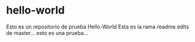 # hello-world
Esto es un repositorio de prueba Hello-World
Esta es la rama readme.edits de master...
esto es una prueba...
